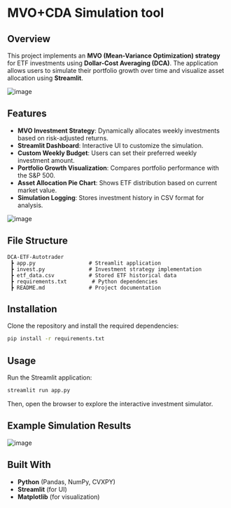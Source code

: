 # MVO+CDA Simulation tool

## Overview
This project implements an **MVO (Mean-Variance Optimization) strategy** for ETF investments using **Dollar-Cost Averaging (DCA)**. The application allows users to simulate their portfolio growth over time and visualize asset allocation using **Streamlit**.

![image](https://github.com/user-attachments/assets/32bb6ed1-a0aa-4ac7-98a6-71a1037bbbc4)

## Features
- **MVO Investment Strategy**: Dynamically allocates weekly investments based on risk-adjusted returns.
- **Streamlit Dashboard**: Interactive UI to customize the simulation.
- **Custom Weekly Budget**: Users can set their preferred weekly investment amount.
- **Portfolio Growth Visualization**: Compares portfolio performance with the S&P 500.
- **Asset Allocation Pie Chart**: Shows ETF distribution based on current market value.
- **Simulation Logging**: Stores investment history in CSV format for analysis.

![image](https://github.com/user-attachments/assets/05f2691e-91e9-4944-ba0a-8776770017a9)

## File Structure
```
DCA-ETF-Autotrader
 ┣ app.py                 # Streamlit application
 ┣ invest.py              # Investment strategy implementation
 ┣ etf_data.csv           # Stored ETF historical data
 ┣ requirements.txt        # Python dependencies
 ┣ README.md              # Project documentation
```

## Installation
Clone the repository and install the required dependencies:
```sh
pip install -r requirements.txt
```

## Usage
Run the Streamlit application:
```sh
streamlit run app.py
```
Then, open the browser to explore the interactive investment simulator.

## Example Simulation Results

![image](https://github.com/user-attachments/assets/1090cb05-b5ee-49eb-a87c-7c6df870020d)

## Built With
- **Python** (Pandas, NumPy, CVXPY)
- **Streamlit** (for UI)
- **Matplotlib** (for visualization)
